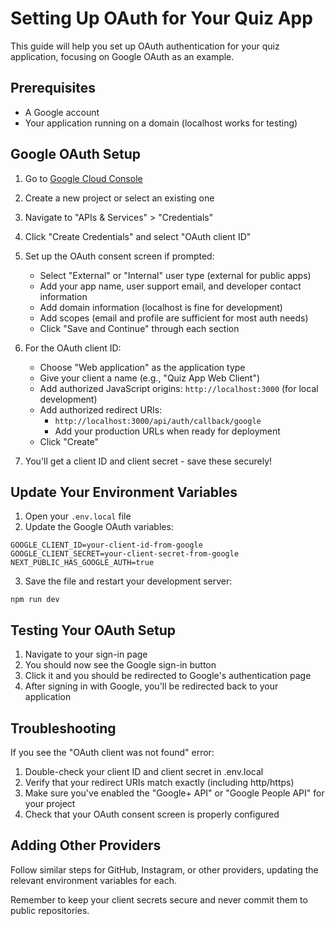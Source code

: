 # Setting Up OAuth for Your Quiz App

This guide will help you set up OAuth authentication for your quiz application, focusing on Google OAuth as an example.

## Prerequisites
- A Google account
- Your application running on a domain (localhost works for testing)

## Google OAuth Setup
1. Go to [Google Cloud Console](https://console.cloud.google.com/)
2. Create a new project or select an existing one
3. Navigate to "APIs & Services" > "Credentials"
4. Click "Create Credentials" and select "OAuth client ID"
5. Set up the OAuth consent screen if prompted:
   - Select "External" or "Internal" user type (external for public apps)
   - Add your app name, user support email, and developer contact information
   - Add domain information (localhost is fine for development)
   - Add scopes (email and profile are sufficient for most auth needs)
   - Click "Save and Continue" through each section

6. For the OAuth client ID:
   - Choose "Web application" as the application type
   - Give your client a name (e.g., "Quiz App Web Client")
   - Add authorized JavaScript origins: `http://localhost:3000` (for local development)
   - Add authorized redirect URIs: 
     - `http://localhost:3000/api/auth/callback/google`
     - Add your production URLs when ready for deployment
   - Click "Create"

7. You'll get a client ID and client secret - save these securely!

## Update Your Environment Variables
1. Open your `.env.local` file
2. Update the Google OAuth variables:
```
GOOGLE_CLIENT_ID=your-client-id-from-google
GOOGLE_CLIENT_SECRET=your-client-secret-from-google
NEXT_PUBLIC_HAS_GOOGLE_AUTH=true
```

3. Save the file and restart your development server:
```
npm run dev
```

## Testing Your OAuth Setup
1. Navigate to your sign-in page
2. You should now see the Google sign-in button
3. Click it and you should be redirected to Google's authentication page
4. After signing in with Google, you'll be redirected back to your application

## Troubleshooting
If you see the "OAuth client was not found" error:
1. Double-check your client ID and client secret in .env.local
2. Verify that your redirect URIs match exactly (including http/https)
3. Make sure you've enabled the "Google+ API" or "Google People API" for your project
4. Check that your OAuth consent screen is properly configured

## Adding Other Providers
Follow similar steps for GitHub, Instagram, or other providers, updating the relevant environment variables for each.

Remember to keep your client secrets secure and never commit them to public repositories. 